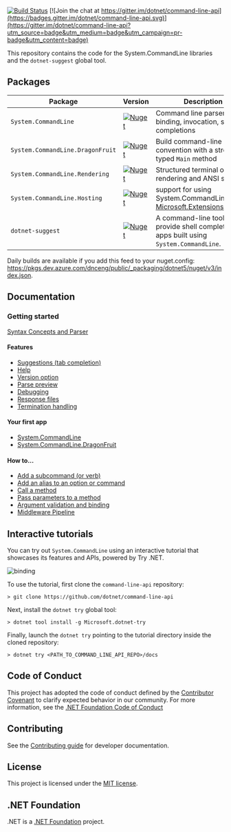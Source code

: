 

[![Build Status](https://dev.azure.com/dnceng/public/_apis/build/status/dotnet/command-line-api/command-line-api?branchName=main)](https://dev.azure.com/dnceng/public/_build/latest?definitionId=337&branchName=main) [![Join the chat at https://gitter.im/dotnet/command-line-api](https://badges.gitter.im/dotnet/command-line-api.svg)](https://gitter.im/dotnet/command-line-api?utm_source=badge&utm_medium=badge&utm_campaign=pr-badge&utm_content=badge)

This repository contains the code for the System.CommandLine libraries and the `dotnet-suggest` global tool.

## Packages

Package                          | Version                                                                                                                                     | Description
---------------------------------| ------------------------------------------------------------------------------------------------------------------------------------------- | -----------------------------
`System.CommandLine`             | [![Nuget](https://img.shields.io/nuget/v/System.CommandLine.svg)](https://nuget.org/packages/System.CommandLine)                            | Command line parser, model binding, invocation, shell completions
`System.CommandLine.DragonFruit` | [![Nuget](https://img.shields.io/nuget/v/System.CommandLine.DragonFruit.svg)](https://nuget.org/packages/System.CommandLine.DragonFruit)    | Build command-line apps by convention with a strongly-typed `Main` method
`System.CommandLine.Rendering`   | [![Nuget](https://img.shields.io/nuget/v/System.CommandLine.Rendering.svg)](https://nuget.org/packages/System.CommandLine.Rendering)        | Structured terminal output rendering and ANSI support
`System.CommandLine.Hosting`     | [![Nuget](https://img.shields.io/nuget/v/System.CommandLine.Hosting.svg)](https://nuget.org/packages/System.CommandLine.Hosting)            | support for using System.CommandLine with [Microsoft.Extensions.Hosting](https://www.nuget.org/packages/Microsoft.Extensions.Hosting/)
`dotnet-suggest`                 | [![Nuget](https://img.shields.io/nuget/v/dotnet-suggest.svg)](https://nuget.org/packages/dotnet-suggest)                                    | A command-line tool to provide shell completions for apps built using `System.CommandLine`.

Daily builds are available if you add this feed to your nuget.config: https://pkgs.dev.azure.com/dnceng/public/_packaging/dotnet5/nuget/v3/index.json.

## Documentation

### Getting started

[Syntax Concepts and Parser](docs/Syntax-Concepts-and-Parser.md)

#### Features
* [Suggestions (tab completion)](docs/Features-overview.md#Suggestions)
* [Help](docs/Features-overview.md#Help)
* [Version option](docs/Features-overview.md#version-option)
* [Parse preview](docs/Features-overview.md#parse-preview)
* [Debugging](docs/Features-overview.md#debugging)
* [Response files](docs/Features-overview.md#Response-files)
* [Termination handling](docs/Process-termination-handling.md)

#### Your first app
* [System.CommandLine](docs/Your-first-app-with-System-CommandLine.md)
* [System.CommandLine.DragonFruit](docs/Your-first-app-with-System-CommandLine-DragonFruit.md)

#### How to...

* [Add a subcommand (or verb)](docs/How-To.md#Add-a-subcommand)
* [Add an alias to an option or command](docs/How-To.md#Add-an-alias-to-an-option-or-command)
* [Call a method](docs/How-To.md#Call-a-method)
* [Pass parameters to a method](docs/How-To.md#Pass-parameters-to-a-method)
* [Argument validation and binding](docs/How-To.md#Argument-validation-and-binding)
* [Middleware Pipeline](docs/How-To.md#Middleware-Pipeline)

## Interactive tutorials

You can try out `System.CommandLine` using an interactive tutorial that showcases its features and APIs, powered by Try .NET.

![binding](https://user-images.githubusercontent.com/547415/58752436-905aa880-8463-11e9-9ab7-c2a8136b0a93.gif)

To use the tutorial, first clone the `command-line-api` repository:

```console
> git clone https://github.com/dotnet/command-line-api
```

Next, install the `dotnet try` global tool:

```console
> dotnet tool install -g Microsoft.dotnet-try
```

Finally, launch the `dotnet try` pointing to the tutorial directory inside the cloned repository:

```console
> dotnet try <PATH_TO_COMMAND_LINE_API_REPO>/docs
```

## Code of Conduct

This project has adopted the code of conduct defined by the [Contributor Covenant](https://www.contributor-covenant.org/) to clarify expected behavior in our community. For more information, see the [.NET Foundation Code of Conduct](https://www.dotnetfoundation.org/code-of-conduct)

## Contributing

See the [Contributing guide](CONTRIBUTING.md) for developer documentation.

## License

This project is licensed under the [MIT license](LICENSE.md).

## .NET Foundation

.NET is a [.NET Foundation](http://www.dotnetfoundation.org/projects) project.
